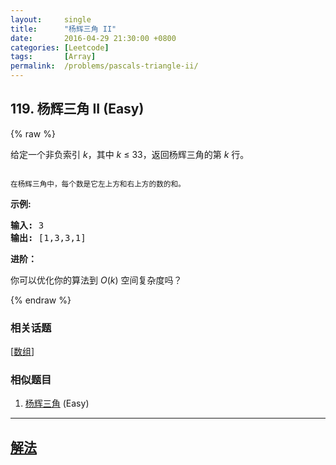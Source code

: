 ```yaml
---
layout:     single
title:      "杨辉三角 II"
date:       2016-04-29 21:30:00 +0800
categories: [Leetcode]
tags:       [Array]
permalink:  /problems/pascals-triangle-ii/
---
```


## 119. 杨辉三角 II (Easy)

{% raw %}

<p>给定一个非负索引&nbsp;<em>k</em>，其中 <em>k</em>&nbsp;&le;&nbsp;33，返回杨辉三角的第 <em>k </em>行。</p>

<p><img alt="" src="https://upload.wikimedia.org/wikipedia/commons/0/0d/PascalTriangleAnimated2.gif"></p>

<p><small>在杨辉三角中，每个数是它左上方和右上方的数的和。</small></p>

<p><strong>示例:</strong></p>

<pre><strong>输入:</strong> 3
<strong>输出:</strong> [1,3,3,1]
</pre>

<p><strong>进阶：</strong></p>

<p>你可以优化你的算法到 <em>O</em>(<em>k</em>) 空间复杂度吗？</p>

{% endraw %}

### 相关话题
  [[数组](https://github.com/openset/leetcode/tree/master/tag/array/README.md)]

### 相似题目
  1. [杨辉三角](/problems/pascals-triangle) (Easy)

---

## [解法](https://github.com/openset/leetcode/tree/master/problems/pascals-triangle-ii)
